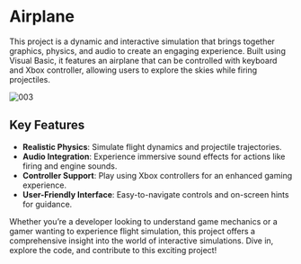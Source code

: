 # Airplane

This project is a dynamic and interactive simulation that brings together graphics, physics, and audio to create an engaging experience. Built using Visual Basic, it features an airplane that can be controlled with keyboard and Xbox controller, allowing users to explore the skies while firing projectiles.

![003](https://github.com/user-attachments/assets/45a020e4-a342-416d-91f4-c5c5c7f3ecdd)



## Key Features
- **Realistic Physics**: Simulate flight dynamics and projectile trajectories.
- **Audio Integration**: Experience immersive sound effects for actions like firing and engine sounds.
- **Controller Support**: Play using Xbox controllers for an enhanced gaming experience.
- **User-Friendly Interface**: Easy-to-navigate controls and on-screen hints for guidance.

Whether you’re a developer looking to understand game mechanics or a gamer wanting to experience flight simulation, this project offers a comprehensive insight into the world of interactive simulations. Dive in, explore the code, and contribute to this exciting project!




